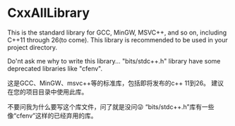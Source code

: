 # CxxAllLibrary
This is the standard library for GCC, MinGW, MSVC++, and so on, including C++11 through 26(to come).
This library is recommended to be used in your project directory.

Do'nt ask me why to write this library...
"bits/stdc++.h" library have some deprecated libraries like "cfenv".

这是GCC、MinGW、msvc++等的标准库，包括即将发布的c++ 11到26。
建议在您的项目目录中使用此库。

不要问我为什么要写这个库文件，问了就是没问😜
“bits/stdc++.h”库有一些像“cfenv”这样的已经弃用的库。
